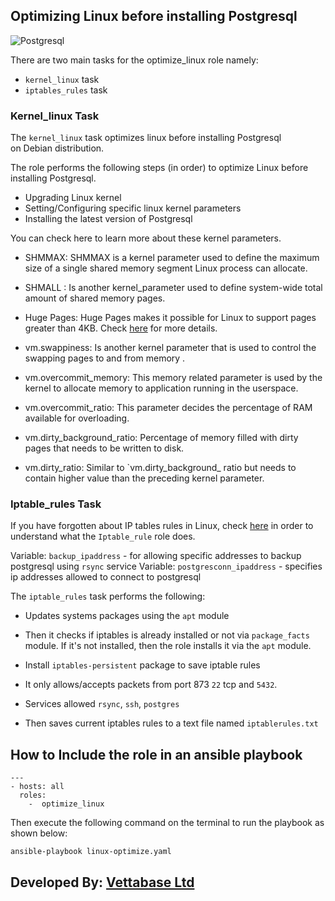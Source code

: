 ## Optimizing Linux before installing Postgresql  

![Postgresql](https://www.bing.com/images/blob?bcid=RKbKXw6n7m8CRA)

There are two main tasks for the optimize_linux
role namely:

- `kernel_linux` task
- `iptables_rules` task

### Kernel_linux Task

The `kernel_linux` task optimizes linux before installing Postgresql  
on Debian distribution.

The role performs the following steps (in order) 
to optimize Linux before installing Postgresql.

- Upgrading Linux kernel 
- Setting/Configuring specific linux kernel parameters
- Installing the latest version of Postgresql

You can check here to learn more about these kernel
parameters. 

- SHMMAX: SHMMAX is a kernel parameter 
used to define the maximum size of a single shared
memory segment Linux process can allocate.

- SHMALL : Is another kernel_parameter used to
define system-wide total amount of shared memory
pages.

- Huge Pages: Huge Pages makes it possible for 
Linux to support pages greater than 4KB. Check
[here](https://help.ubuntu.com/community/KVM%20-%20Using%20Hugepages) for more details.

- vm.swappiness: Is another kernel parameter that
is used to control the swapping pages to and from memory 
. 

- vm.overcommit_memory: This memory related parameter is
used by the kernel to allocate memory to application 
running in the userspace.

- vm.overcommit_ratio: This parameter decides the
percentage of RAM available for overloading.

- vm.dirty_background_ratio: Percentage of memory
filled with dirty pages that needs to be written to
disk.  

- vm.dirty_ratio: Similar to `vm.dirty_background_
ratio but needs to contain higher value than the 
preceding kernel parameter.

### Iptable_rules Task

If you have forgotten about IP tables rules in Linux,
check [here](https://linux.die.net/man/8/iptables) in order to understand what the `Iptable_rule` role does.  

Variable: `backup_ipaddress` - for allowing specific addresses to backup postgresql using `rsync` service
Variable: `postgresconn_ipaddress` - specifies ip addresses allowed to connect to postgresql

The `iptable_rules` task performs the following:

- Updates systems packages using the `apt` module

-  Then it checks if iptables is already installed 
or not via `package_facts` module. If it's not
installed, then the role installs it via the 
`apt` module. 

- Install `iptables-persistent` package to save iptable rules

- It only allows/accepts packets from port 873 `22` tcp and `5432`. 

- Services allowed `rsync`, `ssh`, `postgres`  

- Then saves current iptables rules to a text file named `iptablerules.txt`
 
## How to Include the role in an ansible playbook

```
--- 
- hosts: all 
  roles: 
    -  optimize_linux
```


Then execute the following command on the terminal
to run the playbook as shown below:

`ansible-playbook linux-optimize.yaml`  

## Developed By: [Vettabase Ltd](vettabase.com)
